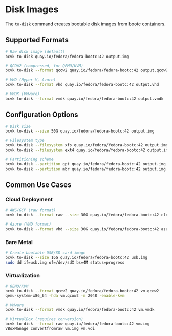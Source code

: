 # Disk Images

The `to-disk` command creates bootable disk images from bootc containers.

## Supported Formats

```bash
# Raw disk image (default)
bcvk to-disk quay.io/fedora/fedora-bootc:42 output.img

# QCOW2 (compressed, for QEMU/KVM)
bcvk to-disk --format qcow2 quay.io/fedora/fedora-bootc:42 output.qcow2

# VHD (Hyper-V, Azure)
bcvk to-disk --format vhd quay.io/fedora/fedora-bootc:42 output.vhd

# VMDK (VMware)
bcvk to-disk --format vmdk quay.io/fedora/fedora-bootc:42 output.vmdk
```

## Configuration Options

```bash
# Disk size
bcvk to-disk --size 50G quay.io/fedora/fedora-bootc:42 output.img

# Filesystem type
bcvk to-disk --filesystem xfs quay.io/fedora/fedora-bootc:42 output.img
bcvk to-disk --filesystem ext4 quay.io/fedora/fedora-bootc:42 output.img

# Partitioning scheme
bcvk to-disk --partition gpt quay.io/fedora/fedora-bootc:42 output.img
bcvk to-disk --partition mbr quay.io/fedora/fedora-bootc:42 output.img
```

## Common Use Cases

### Cloud Deployment

```bash
# AWS/GCP (raw format)
bcvk to-disk --format raw --size 30G quay.io/fedora/fedora-bootc:42 cloud.img

# Azure (VHD format)
bcvk to-disk --format vhd --size 30G quay.io/fedora/fedora-bootc:42 azure.vhd
```

### Bare Metal

```bash
# Create bootable USB/SD card image
bcvk to-disk --size 16G quay.io/fedora/fedora-bootc:42 usb.img
sudo dd if=usb.img of=/dev/sdX bs=4M status=progress
```

### Virtualization

```bash
# QEMU/KVM
bcvk to-disk --format qcow2 quay.io/fedora/fedora-bootc:42 vm.qcow2
qemu-system-x86_64 -hda vm.qcow2 -m 2048 -enable-kvm

# VMware
bcvk to-disk --format vmdk quay.io/fedora/fedora-bootc:42 vm.vmdk

# VirtualBox (requires conversion)
bcvk to-disk --format raw quay.io/fedora/fedora-bootc:42 vm.img
VBoxManage convertfromraw vm.img vm.vdi
```